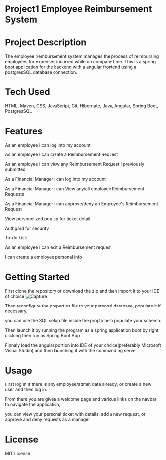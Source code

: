 # Project1 Employee Reimbursement System
# Project Description
The employee riembursement system manages the process of reimbursing employees for expenses incurred while on company time. This is a spring boot application for the backend
with a angular frontend using a postgresSQL database connection.

# Tech Used
HTML, Maven, CSS, JavaScript, Git, Hibernate, Java, Angular, Spring Boot, PostgresSQL
# Features

As an employee I can log into my account
 
As an employee I can create a Reimbursement Request

As an employee I can view any Reimbursement Request I previously submitted

As a Financial Manager I can log into my account

As a Financial Manager I can View any/all employee Reimbursement Requests

As a Financial Manager I can approve/deny an Employee's Reimbursement Request

View personolized pop up for ticket detail
 
Authgard for security
 
To-do List:

As an employee I can edit a Reimbursement request

I can create a employee personal info

# Getting Started
First clone the repository or download the zip and then import it to your IDE of choice
![Capture](https://user-images.githubusercontent.com/51238426/132086758-dad34811-c0f8-4c32-93c1-6103af072d5e.PNG)

Then reconfigure the properties file to your personal database, populate it if necessary,

you can use the SQL setup file inside the proj to help populate your schema.

Then launch it by running the program as a spring application boot by right clicking then run as Spring Boot App

Finnaly load the angular portion into IDE of your choice(preferably Microsoft Visual Studio) and then launching it with the command ng serve


# Usage
First log in if there is any employee/admin data already, or create a new user and then log in.

From there you are given a welcome page and various links on the navbar to navigate the application,

you can view your personal ticket with details, add a new request, or approve and deny requests as a manager

# License
MIT License
